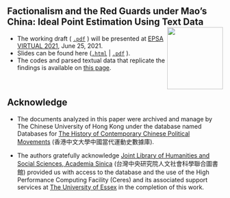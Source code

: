 
## Factionalism and the Red Guards under Mao’s China: Ideal Point Estimation Using Text Data <img src="https://avatars3.githubusercontent.com/u/77121644?s=400&u=49ca6038b83b629a86d391bb2e4d19f8995918a5&v=4" width="130" height= 145 align="right" /> <br />  


- The working draft ( [`.pdf`](https://raw.githack.com/davidycliao/redgaurds/master/paper/epsa.pdf) ) will be presented at [EPSA VIRTUAL 2021](https://coms.events/epsa2021/data/sessions/en/session_131.html), June 25, 2021.
- Slides can be found here ([`.html`](https://raw.githack.com/davidycliao/redgaurds/master/slides/slides.html) | [`.pdf`](https://raw.githack.com/davidycliao/redgaurds/master/slides/slides.pdf) ).
- The codes and parsed textual data that replicate the findings is available on [this page](https://raw.githack.com/davidycliao/redgaurds/master/code_replication.html#Requirement). 
<br />




## Acknowledge 

- The documents analyzed in this paper were archived and manage by The Chinese University of Hong Kong under the database named Databases for [The History of Contemporary Chinese Political Movements](http://ccrd.usc.cuhk.edu.hk/Default.aspx?msg=%25u6ca1%25u6709%25u8ba2%25u9605%25uff0c%25u6b22%25u8fce%25u8ba2%25u9605%25uff01) (香港中文大學中國當代運動史數據庫).

-  The authors gratefully acknowledge [Joint Library of Humanities and Social Sciences, Academia Sinica](https://hslib.sinica.edu.tw/eng/frontpage) (台灣中央研究院人文社會科學聯合圖書館) provided us with access to the database and the use of the High Performance Computing Facility (Ceres) and its associated support services at [The University of Essex](https://www.essex.ac.uk/student/it-services/high-performance-computing-(hpc)) in the completion of this work.


